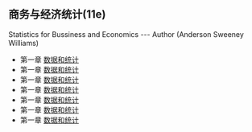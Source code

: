 ## 商务与经济统计(11e)
  Statistics for Bussiness and Economics --- Author (Anderson Sweeney Williams)

  * 第一章 [数据和统计](https://github.com/walkerqiao/walkman/blob/master/docs/da/sfbe/chapter_01.md)
  * 第一章 [数据和统计](https://github.com/walkerqiao/walkman/blob/master/docs/da/sfbe/chapter_01.md)
  * 第一章 [数据和统计](https://github.com/walkerqiao/walkman/blob/master/docs/da/sfbe/chapter_01.md)
  * 第一章 [数据和统计](https://github.com/walkerqiao/walkman/blob/master/docs/da/sfbe/chapter_01.md)
  * 第一章 [数据和统计](https://github.com/walkerqiao/walkman/blob/master/docs/da/sfbe/chapter_01.md)
  * 第一章 [数据和统计](https://github.com/walkerqiao/walkman/blob/master/docs/da/sfbe/chapter_01.md)
  * 第一章 [数据和统计](https://github.com/walkerqiao/walkman/blob/master/docs/da/sfbe/chapter_01.md)

